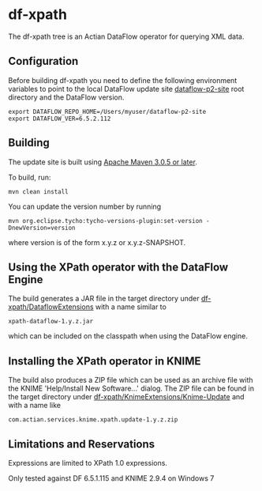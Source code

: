 # df-xpath

The df-xpath tree is an Actian DataFlow operator for querying XML data.

## Configuration

Before building df-xpath you need to define the following environment variables to point to the local DataFlow update site [dataflow-p2-site](https://github.com/ActianCorp/dataflow-p2-site) root directory and the DataFlow version.

    export DATAFLOW_REPO_HOME=/Users/myuser/dataflow-p2-site
    export DATAFLOW_VER=6.5.2.112

## Building

The update site is built using [Apache Maven 3.0.5 or later](http://maven.apache.org/).

To build, run:

    mvn clean install
    
You can update the version number by running

    mvn org.eclipse.tycho:tycho-versions-plugin:set-version -DnewVersion=version
    
where version is of the form x.y.z or x.y.z-SNAPSHOT.
    

## Using the XPath operator with the DataFlow Engine

The build generates a JAR file in the target directory under
[df-xpath/DataflowExtensions](https://github.com/ActianCorp/df-xpath/tree/master/DataflowExtensions)
with a name similar to 

    xpath-dataflow-1.y.z.jar

which can be included on the classpath when using the DataFlow engine.

## Installing the XPath operator in KNIME

The build also produces a ZIP file which can be used as an archive file with the KNIME 'Help/Install New Software...' dialog.
The ZIP file can be found in the target directory under
[df-xpath/KnimeExtensions/Knime-Update](https://github.com/ActianCorp/df-xpath/tree/master/KnimeExtensions/Knime-Update) 
and with a name like 


    com.actian.services.knime.xpath.update-1.y.z.zip
 
## Limitations and Reservations

Expressions are limited to XPath 1.0 expressions.

Only tested against DF 6.5.1.115 and KNIME 2.9.4 on Windows 7
